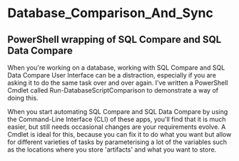 # Database_Comparison_And_Sync
## PowerShell wrapping of SQL Compare and SQL Data Compare

When you're working on a database, working with SQL Compare and SQL Data Compare User Interface can be a distraction, especially if you are asking it to do the same task over and over again. I’ve written a PowerShell Cmdlet called  Run-DatabaseScriptComparison to demonstrate a way of doing this.  

When you start automating SQL Compare and SQL Data Compare by using the Command-Line Interface (CLI) of these apps, you'll find that it is much easier, but still needs occasional changes are your requirements evolve. A Cmdlet is ideal for this, because you can fix it to do what you want but allow for different varieties of tasks by parameterising a lot of the variables such as the locations where you store 'artifacts' and what you want to store. 
